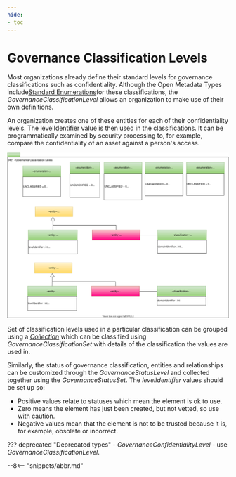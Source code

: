 ```yaml
---
hide:
- toc
---
```


<!-- SPDX-License-Identifier: CC-BY-4.0 -->
<!-- Copyright Contributors to the ODPi Egeria project 2020. -->

# Governance Classification Levels

Most organizations already define their standard levels for governance classifications such as confidentiality. Although the Open Metadata Types include[Standard Enumerations](/types/4/0422-Governance-Action-Classifications)for these classifications, the *GovernanceClassificationLevel* allows an organization to make use of their own definitions.

An organization creates one of these entities for each of their confidentiality levels. The levelIdentifier value is then used in the classifications. It can be programmatically examined by security processing to, for example, compare the confidentiality of an asset against a person's access.

![UML](0421-Governance-Classification-Levels.svg)

Set of classification levels used in a particular classification can be grouped using a [*Collection*](/types/0/0021-Collections) which can be classified using *GovernanceClassificationSet* with details of the classification the values are used in.

Similarly, the status of governance classification, entities and relationships can be customized through the *GovernanceStatusLevel* and collected together using the *GovernanceStatusSet*.  The *levelIdentifier* values should be set up so:

* Positive values relate to statuses which mean the element is ok to use.
* Zero means the element has just been created, but not vetted, so use with caution.
* Negative values mean that the element is not to be trusted because it is, for example, obsolete or incorrect.

??? deprecated "Deprecated types"
    - *GovernanceConfidentialityLevel* - use *GovernanceClassificationLevel*.

--8<-- "snippets/abbr.md"